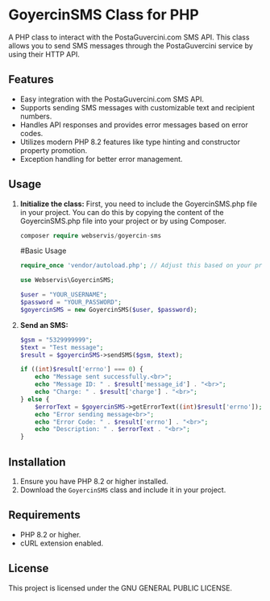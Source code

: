 # GoyercinSMS Class for PHP

A PHP class to interact with the PostaGuvercini.com SMS API. This class allows you to send SMS messages through the PostaGuvercini service by using their HTTP API.

## Features

- Easy integration with the PostaGuvercini.com SMS API.
- Supports sending SMS messages with customizable text and recipient numbers.
- Handles API responses and provides error messages based on error codes.
- Utilizes modern PHP 8.2 features like type hinting and constructor property promotion.
- Exception handling for better error management.

## Usage

1. **Initialize the class:**
    First, you need to include the GoyercinSMS.php file in your project. You can do this by copying the content of the GoyercinSMS.php file into your project or by using Composer.
    ```php
    composer require webservis/goyercin-sms
    ```
    #Basic Usage
    
    ```php
    require_once 'vendor/autoload.php'; // Adjust this based on your project's structure

    use Webservis\GoyercinSMS;

    $user = "YOUR_USERNAME";
    $password = "YOUR_PASSWORD";
    $goyercinSMS = new GoyercinSMS($user, $password);
    ```

2. **Send an SMS:**
    ```php
    $gsm = "5329999999";
    $text = "Test message";
    $result = $goyercinSMS->sendSMS($gsm, $text);

    if ((int)$result['errno'] === 0) {
        echo "Message sent successfully.<br>";
        echo "Message ID: " . $result['message_id'] . "<br>";
        echo "Charge: " . $result['charge'] . "<br>";
    } else {
        $errorText = $goyercinSMS->getErrorText((int)$result['errno']);
        echo "Error sending message<br>";
        echo "Error Code: " . $result['errno'] . "<br>";
        echo "Description: " . $errorText . "<br>";
    }
    ```

## Installation

1. Ensure you have PHP 8.2 or higher installed.
2. Download the `GoyercinSMS` class and include it in your project.

## Requirements

- PHP 8.2 or higher.
- cURL extension enabled.

## License

This project is licensed under the GNU GENERAL PUBLIC LICENSE.
